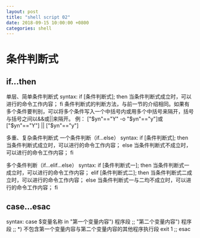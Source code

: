 ```yaml
---
layout: post
title: "shell script 02"
date: 2018-09-15 10:00:00 +0800
categories: shell
---
```

# 条件判断式
## if...then
单层、简单条件判断式
syntax:
if [条件判断式]; then
    当条件判断式成立时，可以进行的命令工作内容；
fi
条件判断式的判断方法，与前一节的介绍相同。如果有多个条件要判别，可以将多个条件写入一个中括号内或用多个中括号来隔开，括号与括号之间以&&或||来隔开。
例：
["$yn"=="Y" -o "$yn"=="y"]或
["$yn"=="Y"] || ["$yn"=="y"]

多重、复杂条件判断式
一个条件判断（if...else）
syntax:
if [条件判断式]; then
    当条件判断式成立时，可以进行的命令工作内容；
else
    当条件判断式不成立时，可以进行的命令工作内容；
fi

多个条件判断（if...elif...else）
syntax:
if [条件判断式一]; then
    当条件判断式一成立时，可以进行的命令工作内容；
elif [条件判断式二]; then
    当条件判断式二成立时，可以进行的命令工作内容；
else
    当条件判断式一与二均不成立时，可以进行的命令工作内容；
fi

## case...esac
syntax:
case $变量名称 in
    "第一个变量内容")
	    程序段
		;;
	"第二个变量内容")
	    程序段
		;;
	*)
	    不包含第一个变量内容与第二个变量内容的其他程序执行段
		exit 1
		;;
esac

